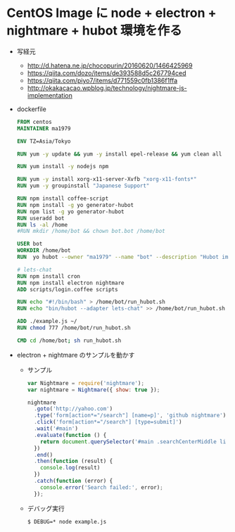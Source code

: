 # CentOS Image に node + electron + nightmare + hubot 環境を作る

- 写経元

  - http://d.hatena.ne.jp/chocopurin/20160620/1466425969
  - https://qiita.com/dozo/items/de393588d5c267794ced
  - https://qiita.com/piyo7/items/d771559c0fb1386f1ffa
  - http://okakacacao.wpblog.jp/technology/nightmare-js-implementation

- dockerfile

  ```dockerfile
  FROM centos
  MAINTAINER ma1979

  ENV TZ=Asia/Tokyo

  RUN yum -y update && yum -y install epel-release && yum clean all

  RUN yum install -y nodejs npm

  RUN yum -y install xorg-x11-server-Xvfb "xorg-x11-fonts*"
  RUN yum -y groupinstall "Japanese Support"

  RUN npm install coffee-script
  RUN npm install -g yo generator-hubot
  RUN npm list -g yo generator-hubot
  RUN useradd bot
  RUN ls -al /home
  #RUN mkdir /home/bot && chown bot.bot /home/bot

  USER bot
  WORKDIR /home/bot
  RUN  yo hubot --owner "ma1979" --name "bot" --description "Hubot image" --adapter lets-chat

  # lets-chat
  RUN npm install cron
  RUN npm install electron nightmare
  ADD scripts/login.coffee scripts

  RUN echo "#!/bin/bash" > /home/bot/run_hubot.sh
  RUN echo "bin/hubot --adapter lets-chat" >> /home/bot/run_hubot.sh

  ADD ./example.js ~/
  RUN chmod 777 /home/bot/run_hubot.sh

  CMD cd /home/bot; sh run_hubot.sh
  ```

- electron + nightmare のサンプルを動かす

  - サンプル

    ```javascript
    var Nightmare = require('nightmare');
    var nightmare = Nightmare({ show: true });

    nightmare
      .goto('http://yahoo.com')
      .type('form[action*="/search"] [name=p]', 'github nightmare')
      .click('form[action*="/search"] [type=submit]')
      .wait('#main')
      .evaluate(function () {
        return document.querySelector('#main .searchCenterMiddle li a').href
      })
      .end()
      .then(function (result) {
        console.log(result)
      })
      .catch(function (error) {
        console.error('Search failed:', error);
      });
    ```

  - デバッグ実行

    ```shell
    $ DEBUG=* node example.js
    ```

    ​
